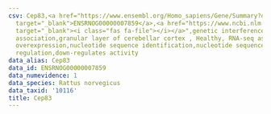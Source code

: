 ```yaml
---
csv: Cep83,<a href="https://www.ensembl.org/Homo_sapiens/Gene/Summary?db=core;g=ENSRNOG00000007859"
  target="_blank">ENSRNOG00000007859</a>,<a href="https://www.ncbi.nlm.nih.gov/pubmed/30467350"
  target="_blank"><i class="fas fa-file"></i></a>",genetic interference,functional
  association,granular layer of cerebellar cortex , Healthy, RNA-seq assay, hsf-1
  overexpression,nucleotide sequence identification,nucleotide sequence identification,transcriptional
  regulation,down-regulates activity
data_alias: Cep83
data_id: ENSRNOG00000007859
data_numevidence: 1
data_species: Rattus norvegicus
data_taxid: '10116'
title: Cep83
---
```

